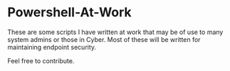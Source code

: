 # Powershell-At-Work

These are some scripts I have written at work that may be of use to many system admins or those in Cyber. Most of these will be written for maintaining endpoint security.

Feel free to contribute.
